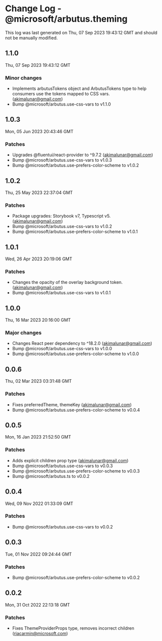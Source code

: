# Change Log - @microsoft/arbutus.theming

This log was last generated on Thu, 07 Sep 2023 19:43:12 GMT and should not be manually modified.

<!-- Start content -->

## 1.1.0

Thu, 07 Sep 2023 19:43:12 GMT

### Minor changes

- Implements arbutusTokens object and ArbutusTokens type to help consumers use the tokens mapped to CSS vars. (akimalunar@gmail.com)
- Bump @microsoft/arbutus.use-css-vars to v1.1.0

## 1.0.3

Mon, 05 Jun 2023 20:43:46 GMT

### Patches

- Upgrades @fluentui/react-provider to ^9.7.2 (akimalunar@gmail.com)
- Bump @microsoft/arbutus.use-css-vars to v1.0.3
- Bump @microsoft/arbutus.use-prefers-color-scheme to v1.0.2

## 1.0.2

Thu, 25 May 2023 22:37:04 GMT

### Patches

- Package upgrades: Storybook v7, Typescript v5. (akimalunar@gmail.com)
- Bump @microsoft/arbutus.use-css-vars to v1.0.2
- Bump @microsoft/arbutus.use-prefers-color-scheme to v1.0.1

## 1.0.1

Wed, 26 Apr 2023 20:19:06 GMT

### Patches

- Changes the opacity of the overlay background token. (akimalunar@gmail.com)
- Bump @microsoft/arbutus.use-css-vars to v1.0.1

## 1.0.0

Thu, 16 Mar 2023 20:16:00 GMT

### Major changes

- Changes React peer dependency to ^18.2.0 (akimalunar@gmail.com)
- Bump @microsoft/arbutus.use-css-vars to v1.0.0
- Bump @microsoft/arbutus.use-prefers-color-scheme to v1.0.0

## 0.0.6

Thu, 02 Mar 2023 03:31:48 GMT

### Patches

- Fixes preferredTheme, themeKey (akimalunar@gmail.com)
- Bump @microsoft/arbutus.use-prefers-color-scheme to v0.0.4

## 0.0.5

Mon, 16 Jan 2023 21:52:50 GMT

### Patches

- Adds explicit children prop type (akimalunar@gmail.com)
- Bump @microsoft/arbutus.use-css-vars to v0.0.3
- Bump @microsoft/arbutus.use-prefers-color-scheme to v0.0.3
- Bump @microsoft/arbutus.ts to v0.0.2

## 0.0.4

Wed, 09 Nov 2022 01:33:09 GMT

### Patches

- Bump @microsoft/arbutus.use-css-vars to v0.0.2

## 0.0.3

Tue, 01 Nov 2022 09:24:44 GMT

### Patches

- Bump @microsoft/arbutus.use-prefers-color-scheme to v0.0.2

## 0.0.2

Mon, 31 Oct 2022 22:13:18 GMT

### Patches

- Fixes ThemeProviderProps type, removes incorrect children (riacarmin@microsoft.com)
